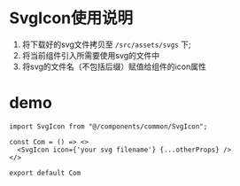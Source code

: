 # SvgIcon使用说明

1. 将下载好的svg文件拷贝至 ``/src/assets/svgs`` 下;
2. 将当前组件引入所需要使用svg的文件中
3. 将svg的文件名（不包括后缀）赋值给组件的icon属性

# demo

```tsx
import SvgIcon from "@/components/common/SvgIcon";

const Com = () => <>
  <SvgIcon icon={'your svg filename'} {...otherProps} />
</>

export default Com
```